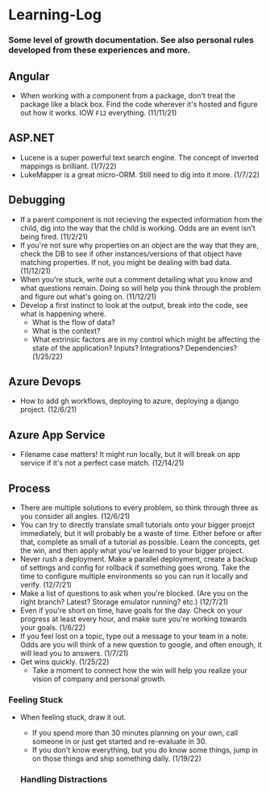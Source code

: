 # Learning-Log
### Some level of growth documentation. See also personal rules developed from these experiences and more. 

## Angular
- When working with a component from a package, don't treat the package like a black box. Find the code wherever it's hosted and figure out how it works. IOW `F12` everything. (11/11/21)

## ASP.NET
- Lucene is a super powerful text search engine. The concept of inverted mappings is brilliant. (1/7/22)
- LukeMapper is a great micro-ORM. Still need to dig into it more. (1/7/22)

## Debugging
- If a parent component is not recieving the expected information from the child, dig into the way that the child is working. Odds are an event isn't being fired. (11/2/21)
- If you're not sure why properties on an object are the way that they are, check the DB to see if other instances/versions of that object have matching properties. If not, you might be dealing with bad data. (11/12/21)
- When you're stuck, write out a comment detailing what you know and what questions remain. Doing so will help you think through the problem and figure out what's going on. (11/12/21)
- Develop a first instinct to look at the output, break into the code, see what is happening where. 
  - What is the flow of data? 
  - What is the context? 
  - What extrinsic factors are in my control which might be affecting the state of the application? Inputs? Integrations? Dependencies? (1/25/22)

## Azure Devops
- How to add gh workflows, deploying to azure, deploying a django project. (12/6/21)

## Azure App Service
- Filename case matters! It might run locally, but it will break on app service if it's not a perfect case match. (12/14/21)

## Process 
- There are multiple solutions to every problem, so think through three as you consider all angles. (12/6/21)
- You can try to directly translate small tutorials onto your bigger proejct immediately, but it will probably be a waste of time. Either before or after that, complete as small of a tutorial as possible. Learn the concepts, get the win, and then apply what you've learned to your bigger project.
- Never rush a deployment. Make a parallel deployment, create a backup of settings and config for rollback if something goes wrong. Take the time to configure multiple environments so you can run it locally and verify. (12/7/21)
- Make a list of questions to ask when you're blocked. (Are you on the right branch? Latest? Storage emulator running? etc.) (12/7/21)
- Even if you're short on time, have goals for the day. Check on your progress at least every hour, and make sure you're working towards your goals. (1/6/22)
- If you feel lost on a topic, type out a message to your team in a note. Odds are you will think of a new question to google, and often enough, it will lead you to answers. (1/7/21)
- Get wins quickly. (1/25/22)
  - Take a moment to connect how the win will help you realize your vision of company and personal growth. 
### Feeling Stuck
- When feeling stuck, draw it out. 
  - If you spend more than 30 minutes planning on your own, call someone in or just get started and re-evaluate in 30. 
  - If you don't know everything, but you do know some things, jump in on those things and ship something daily. (1/19/22)

  ### Handling Distractions